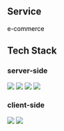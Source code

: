 ## Service

<span style="color:black">e-commerce</span>


## Tech Stack
### server-side
<img src="https://img.shields.io/badge/Java-007396?style=for-the-badge&logo=Java&logoColor=white"/></a>
<img src="https://img.shields.io/badge/SpringBoot-6DB33F?style=for-the-badge&logo=SpringBoot&logoColor=white"/></a>
<img src="https://img.shields.io/badge/Thymeleaf-005F0F?style=for-the-badge&logo=Thymeleaf&logoColor=white"/></a>
<img src="https://img.shields.io/badge/MySQL-4479A1?style=for-the-badge&logo=MySQL&logoColor=white"/></a>
### client-side
<img src="https://img.shields.io/badge/jQuery-0769AD?style=for-the-badge&logo=jQuery&logoColor=white"/></a>
<img src="https://img.shields.io/badge/Bootstrap-7952B3?style=for-the-badge&logo=Bootstrap&logoColor=white"/></a>
